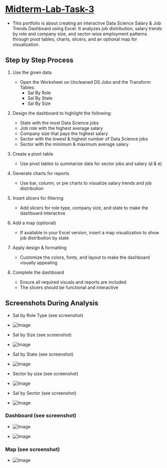 # [Midterm-Lab-Task-3](https://github.com/user-attachments/files/19248501/Finished.Dashboard.xlsx)
- This portfolio is about creating an interactive Data Science Salary & Job Trends Dashboard using Excel. It analyzes job distribution, salary trends by role and company size, and sector-wise employment patterns through pivot tables, charts, slicers, and an optional map for visualization.
## Step by Step Process

1. Use the given data  
   - Open the Worksheet on Uncleaned DS Jobs and the Transform Tables:  
     - Sal By Role  
     - Sal By State  
     - Sal By Size  

2. Design the dashboard to highlight the following:  
   - State with the most Data Science jobs  
   - Job role with the highest average salary  
   - Company size that pays the highest salary  
   - Sector with the lowest & highest number of Data Science jobs  
   - Sector with the minimum & maximum average salary  

3. Create a pivot table  
   - Use pivot tables to summarize data for sector jobs and salary (d & e)  

4. Generate charts for reports  
   - Use bar, column, or pie charts to visualize salary trends and job distribution  

5. Insert slicers for filtering  
   - Add slicers for role type, company size, and state to make the dashboard interactive  

6. Add a map (optional)  
   - If available in your Excel version, insert a map visualization to show job distribution by state  

7. Apply design & formatting  
   - Customize the colors, fonts, and layout to make the dashboard visually appealing  

8. Complete the dashboard  
   - Ensure all required visuals and reports are included  
   - The slicers should be functional and interactive

## Screenshots During Analysis
- Sal by Role Type (see screenshot)
- ![Image](https://github.com/user-attachments/assets/b5aed22d-4cf9-41b7-b204-0ecc09ce64cf)

- Sal by Size (see screenshot)
- ![Image](https://github.com/user-attachments/assets/79614bb9-51ab-4d80-a291-36d720d9721b)
  
- Sal by State (see screenshot)
- ![Image](https://github.com/user-attachments/assets/8bd1776a-e0a6-44e5-8e51-5874ded84f42)

- Sector by size (see screenshot) 
- ![Image](https://github.com/user-attachments/assets/8d78a9a1-0a95-4314-a164-1192c48e1866)

- Sal by Sector (see screenshot)
- ![Image](https://github.com/user-attachments/assets/4a33f1c5-ec30-4703-b8ee-082c46e3962e)

### Dashboard (see screenshot)
- ![Image](https://github.com/user-attachments/assets/7fb9e5e7-e85d-4ddd-a6a7-671713c1563b)

- ![Image](https://github.com/user-attachments/assets/6c372066-1763-4309-ad5a-0bd488fa1b1a)


### Map (see screenshot)
- ![Image](https://github.com/user-attachments/assets/e3764115-01ae-48a7-af5c-12146e9e8680)


